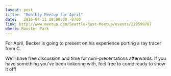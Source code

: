 ```yaml
---
layout: post
title:  "Monthly Meetup for April"
date:   2016-04-11 19:00:00 -0700
link: http://www.meetup.com/Seattle-Rust-Meetup/events/229599787
where: Rooster Park
---
```

For April, Becker is going to present on his experience porting a ray tracer from C.

We'll have free discussion and time for mini-presentations afterwards. If you have something you've been tinkering with, feel free to come ready to show it off!
